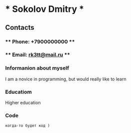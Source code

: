 # * Sokolov Dmitry *
## Contacts
### ** Phone: +7900000000 **
### ** Email: rk3tt@mail.ru **

### Informanion about myself
I am a novice in programming, but would really like to learn

### Educatiom
Higher education

### Code
```
когда-то будет код )
```


